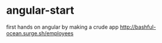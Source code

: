 # angular-start
first hands on angular by making a crude app
http://bashful-ocean.surge.sh/employees
